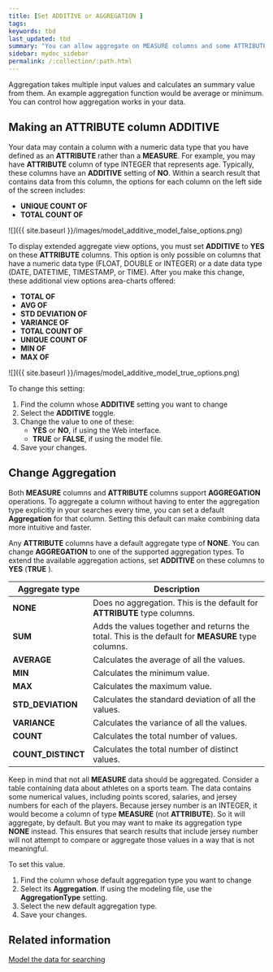 ```yaml
---
title: [Set ADDITIVE or AGGREGATION ]
tags:
keywords: tbd
last_updated: tbd
summary: "You can allow aggregate on MEASURE columns and some ATTRIBUTE columns."
sidebar: mydoc_sidebar
permalink: /:collection/:path.html
---
```


Aggregation takes multiple input values and calculates an summary value from them. An example aggregation function would be average or minimum. You can control how aggregation works in your data.  

## Making an ATTRIBUTE column ADDITIVE

Your data may contain a column with a numeric data type that you have defined as an **ATTRIBUTE** rather than a **MEASURE**.  For example, you may have **ATTRIBUTE** column of type INTEGER that represents age. Typically, these columns have an **ADDITIVE** setting of **NO**. Within a search result that contains data from this column, the options for each column on the left side of the screen includes:

-   **UNIQUE COUNT OF**
-   **TOTAL COUNT OF**

![]({{ site.baseurl }}/images/model_additive_model_false_options.png)

To display extended aggregate view options, you must set **ADDITIVE** to **YES** on these **ATTRIBUTE** columns. This option is only possible on columns that have a numeric data type (FLOAT, DOUBLE or INTEGER) or a date data type (DATE, DATETIME, TIMESTAMP, or TIME). After you make this change, these additional view options area-charts offered:

-   **TOTAL OF**
-   **AVG OF**
-   **STD DEVIATION OF**
-   **VARIANCE OF**
-   **TOTAL COUNT OF**
-   **UNIQUE COUNT OF**
-   **MIN OF**
-   **MAX OF**

![]({{ site.baseurl }}/images/model_additive_model_true_options.png)

To change this setting:

1. Find the column whose **ADDITIVE** setting you want to change
2. Select the **ADDITIVE** toggle.
2. Change the value to one of these:
    -   **YES** or **NO**, if using the Web interface.
    -   **TRUE** or **FALSE**, if using the model file.
3. Save your changes.


## Change Aggregation

Both **MEASURE** columns and **ATTRIBUTE** columns support **AGGREGATION** operations. To aggregate a column without having to enter the aggregation type explicitly in your searches every time, you can set a default **Aggregation** for that column. Setting this default can make combining data more intuitive and faster.

Any **ATTRIBUTE** columns have a default aggregate type of **NONE**. You can change **AGGREGATION** to one of the supported aggregation types. To extend the available aggregation actions, set **ADDITIVE** on these columns to **YES** (**TRUE** ).

|Aggregate type|Description|
|--------------|-----------|
|**NONE**|Does no aggregation. This is the default for **ATTRIBUTE** type columns.|
|**SUM**|Adds the values together and returns the total. This is the default for **MEASURE** type columns.|
|**AVERAGE**|Calculates the average of all the values.|
|**MIN** |Calculates the minimum value.|
|**MAX**|Calculates the maximum value.|
|**STD_DEVIATION**|Calculates the standard deviation of all the values.|
|**VARIANCE**|Calculates the variance of all the values.|
|**COUNT**|Calculates the total number of values.|
|**COUNT_DISTINCT**|Calculates the total number of distinct values.|


Keep in mind that not all **MEASURE** data should be aggregated. Consider a table containing data about athletes on a sports team. The data contains some numerical values, including points scored, salaries, and jersey numbers for each of the players. Because jersey number is an INTEGER, it would become a column of type **MEASURE** (not **ATTRIBUTE**). So it will aggregate, by default. But you may want to make its aggregation type **NONE** instead. This ensures that search results that include jersey number will not attempt to compare or aggregate those values in a way that is not meaningful.

To set this value.

1. Find the column whose default aggregation type you want to change
2. Select its **Aggregation**.
  If using the modeling file, use the **AggregationType** setting.
3. Select the new default aggregation type.
4. Save your changes.


## Related information  

[Model the data for searching](semantic-modeling.html#)
